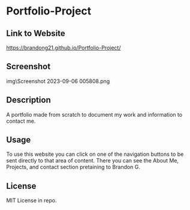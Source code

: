 # Portfolio-Project

## Link to Website 

https://brandong21.github.io/Portfolio-Project/

## Screenshot

img\Screenshot 2023-09-06 005808.png

## Description

A portfolio made from scratch to document my work and information to contact me.

## Usage

To use this website you can click on one of the navigation buttons to be sent directly to that area of content. There you can see the About Me, Projects, and contact section pretaining to Brandon G.

## License 

MIT License in repo.